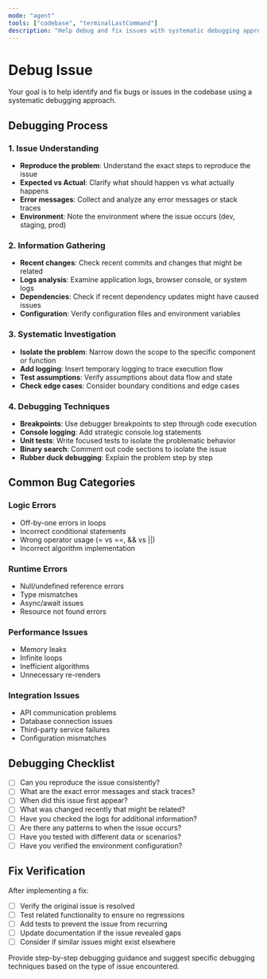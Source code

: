 ```yaml
---
mode: "agent"
tools: ["codebase", "terminalLastCommand"]
description: "Help debug and fix issues with systematic debugging approach"
---
```


# Debug Issue

Your goal is to help identify and fix bugs or issues in the codebase using a systematic debugging approach.

## Debugging Process

### 1. Issue Understanding

- **Reproduce the problem**: Understand the exact steps to reproduce the issue
- **Expected vs Actual**: Clarify what should happen vs what actually happens
- **Error messages**: Collect and analyze any error messages or stack traces
- **Environment**: Note the environment where the issue occurs (dev, staging, prod)

### 2. Information Gathering

- **Recent changes**: Check recent commits and changes that might be related
- **Logs analysis**: Examine application logs, browser console, or system logs
- **Dependencies**: Check if recent dependency updates might have caused issues
- **Configuration**: Verify configuration files and environment variables

### 3. Systematic Investigation

- **Isolate the problem**: Narrow down the scope to the specific component or function
- **Add logging**: Insert temporary logging to trace execution flow
- **Test assumptions**: Verify assumptions about data flow and state
- **Check edge cases**: Consider boundary conditions and edge cases

### 4. Debugging Techniques

- **Breakpoints**: Use debugger breakpoints to step through code execution
- **Console logging**: Add strategic console.log statements
- **Unit tests**: Write focused tests to isolate the problematic behavior
- **Binary search**: Comment out code sections to isolate the issue
- **Rubber duck debugging**: Explain the problem step by step

## Common Bug Categories

### Logic Errors

- Off-by-one errors in loops
- Incorrect conditional statements
- Wrong operator usage (= vs ==, && vs ||)
- Incorrect algorithm implementation

### Runtime Errors

- Null/undefined reference errors
- Type mismatches
- Async/await issues
- Resource not found errors

### Performance Issues

- Memory leaks
- Infinite loops
- Inefficient algorithms
- Unnecessary re-renders

### Integration Issues

- API communication problems
- Database connection issues
- Third-party service failures
- Configuration mismatches

## Debugging Checklist

- [ ] Can you reproduce the issue consistently?
- [ ] What are the exact error messages and stack traces?
- [ ] When did this issue first appear?
- [ ] What was changed recently that might be related?
- [ ] Have you checked the logs for additional information?
- [ ] Are there any patterns to when the issue occurs?
- [ ] Have you tested with different data or scenarios?
- [ ] Have you verified the environment configuration?

## Fix Verification

After implementing a fix:

- [ ] Verify the original issue is resolved
- [ ] Test related functionality to ensure no regressions
- [ ] Add tests to prevent the issue from recurring
- [ ] Update documentation if the issue revealed gaps
- [ ] Consider if similar issues might exist elsewhere

Provide step-by-step debugging guidance and suggest specific debugging techniques based on the type of issue encountered.
